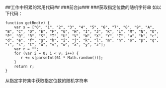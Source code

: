 ##工作中积累的常用代码##
###前台js###
###获取指定位数的随机字符串
如以下代码：  

	function getRnd(v) {  
		var s = ["0", "1", "2", "3", "4", "5", "6", "7", "8", "9", "A", "B", "C", "D", "E", "F", "G", "H", "I", "J", "K", "L", "M", "N", "O", "P", "Q", "R", "S", "T", "U", "V", "W", "X", "Y", "Z", "a", "b", "c", "d", "e", "f", "g", "h", "i", "j", "k", "l", "m", "n", "o", "p", "q", "r", "s", "t", "u", "v", "w", "x", "y", "z"];  
		var r = "";  
		for (var i = 0; i < v; i++) {  
		   r += s[parseInt(61 * Math.random())];  
		}  
		return r;  
	}
从指定字符集中获取指定位数的随机字符串